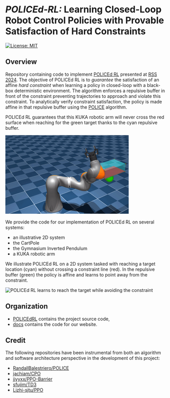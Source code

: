 # *POLICEd-RL:* Learning Closed-Loop Robot Control Policies with Provable Satisfaction of Hard Constraints

 [![License: MIT](https://img.shields.io/badge/License-MIT-yellow.svg)](https://opensource.org/licenses/MIT)

## Overview
Repository containing code to implement [POLICEd RL](https://arxiv.org/pdf/2403.13297.pdf) presented at [RSS 2024](https://roboticsconference.org/).
The objective of POLICEd RL is to *guarantee* the satisfaction of an affine *hard constraint*
when learning a policy in closed-loop with a black-box deterministic environment.
The algorithm enforces a repulsive buffer in front of the constraint preventing trajectories to approach and violate this constraint.
To analytically verify constraint satisfaction, the policy is made affine in that repulsive buffer using the [POLICE](https://arxiv.org/pdf/2211.01340.pdf) algorithm.

POLICEd RL guarantees that this KUKA robotic arm will never cross the red surface when reaching for the green target thanks to the cyan repulsive buffer.

![POLICEd RL learns to reach the target while avoiding the constraint](media/POLICEd_RL_large_gif.gif)


We provide the code for our implementation of POLICEd RL on several systems:
- an illustrative 2D system
- the CartPole
- the Gymnasium Inverted Pendulum
- a KUKA robotic arm

We illustrate POLICEd RL on a 2D system tasked with reaching a target location (cyan) without crossing a constraint line (red).
In the repulsive buffer (green) the policy is affine and learns to point away from the constraint.

![POLICEd RL learns to reach the target while avoiding the constraint](media/POLICEd_2D.gif)





## Organization
- [POLICEdRL](POLICEdRL) contains the project source code,
- [docs](docs) contains the code for our website.



## Credit
The following repositories have been instrumental from both an algorithm and
software architecture perspective in the development of this project:
- [RandallBalestriero/POLICE](https://github.com/RandallBalestriero/POLICE)
- [jachiam/CPO](https://github.com/jachiam/cpo)
- [jjyyxx/PPO-Barrier](https://github.com/jjyyxx/srlnbc)
- [sfujim/TD3](https://github.com/sfujim/TD3)
- [Lizhi-sjtu/PPO](https://github.com/Lizhi-sjtu/DRL-code-pytorch/tree/main/5.PPO-continuous)
